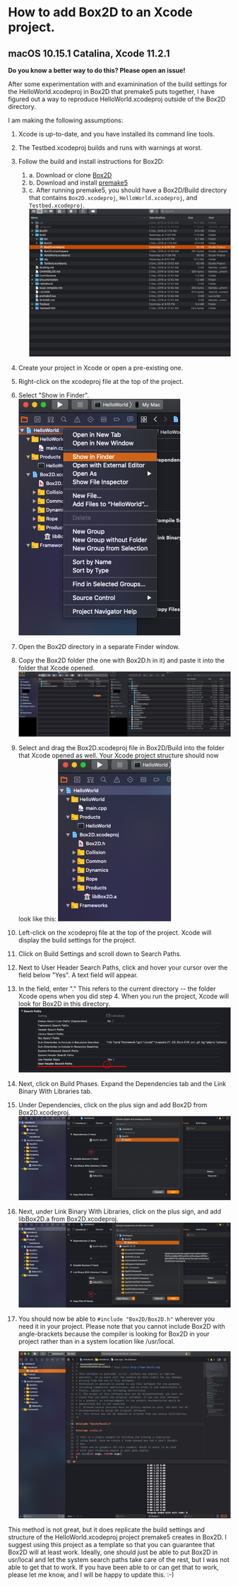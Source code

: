 # How to add Box2D to an Xcode project.

## macOS 10.15.1 Catalina, Xcode 11.2.1

**Do you know a better way to do this? Please open an issue!**

After some experimentation with and examinination of the build settings for the HelloWorld.xcodeproj in Box2D that premake5 puts together, I have figured out a way to reproduce HelloWorld.xcodeproj outside of the Box2D directory. 

I am making the following assumptions:
1. Xcode is up-to-date, and you have installed its command line tools.
1. The Testbed.xcodeproj builds and runs with warnings at worst.

1. Follow the build and install instructions for Box2D:
    1. a. Download or clone [Box2D](https://github.com/erincatto/Box2D)
    1. b. Download and install [premake5](https://premake.github.io/index.html)
    1. c. After running premake5, you should have a Box2D/Build directory that contains `Box2D.xcodeproj`, `HelloWorld.xcodeproj`, and `Testbed.xcodeproj`.
    ![Box2D after premake5](https://github.com/willowell/Box2D-Xcode11-directions/blob/master/Box2D_after_premake.png)
1. Create your project in Xcode or open a pre-existing one.
1. Right-click on the xcodeproj file at the top of the project.
1. Select "Show in Finder". 
    ![Select xcodeproj](https://github.com/willowell/Box2D-Xcode11-directions/blob/master/Select_xcodeproj.png)
    
1. Open the Box2D directory in a separate Finder window.
1. Copy the Box2D folder (the one with Box2D.h in it) and paste it into the folder that Xcode opened.
    ![Copy and paste](https://github.com/willowell/Box2D-Xcode11-directions/blob/master/Copy_and_paste.png)
1. Select and drag the Box2D.xcodeproj file in Box2D/Build into the folder that Xcode opened as well. Your Xcode project structure should now look like this:
    ![Project structure after adding files](https://github.com/willowell/Box2D-Xcode11-directions/blob/master/Project_after_adding_stuff.png)
1. Left-click on the xcodeproj file at the top of the project. Xcode will display the build settings for the project. 
1. Click on Build Settings and scroll down to Search Paths.
1. Next to User Header Search Paths, click and hover your cursor over the field below "Yes". A text field will appear.
1. In the field, enter "." This refers to the current directory -- the folder Xcode opens when you did step 4. When you run the project, Xcode will look for Box2D in this directory.
    ![Build Settings](https://github.com/willowell/Box2D-Xcode11-directions/blob/master/build_settings.png)
1. Next, click on Build Phases. Expand the Dependencies tab and the Link Binary With Libraries tab.
1. Under Dependencies, click on the plus sign and add Box2D from Box2D.xcodeproj.
    ![Dependencies](https://github.com/willowell/Box2D-Xcode11-directions/blob/master/build_phase_deps.png)
1. Next, under Link Binary With Libraries, click on the plus sign, and add libBox2D.a from Box2D.xcodeproj.
    ![Libraries](https://github.com/willowell/Box2D-Xcode11-directions/blob/master/build_phase_libs.png)
1. You should now be able to `#include "Box2D/Box2D.h"` wherever you need it in your project. Please note that you cannot include Box2D with angle-brackets because the compiler is looking for Box2D in your project rather than in a system location like /usr/local.

    ![Final](https://github.com/willowell/Box2D-Xcode11-directions/blob/master/final.png)

This method is not great, but it does replicate the build settings and structure of the HelloWorld.xcodeproj project premake5 creates in Box2D. I suggest using this project as a template so that you can guarantee that Box2D will at least work. Ideally, one should just be able to put Box2D in usr/local and let the system search paths take care of the rest, but I was not able to get that to work. If you have been able to or can get that to work, please let me know, and I will be happy to update this. :-)
